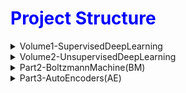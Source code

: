 <h1 style="color: blue;">Project Structure</h1>

<details>
<summary>Volume1-SupervisedDeepLearning</summary>

- Part1-ArtificialNeuralNetworks(ANN)
  - [Churn_Modelling.csv](./Volume1-SupervisedDeepLearning/Part1-ArtificialNeuralNetworks(ANN)/Churn_Modelling.csv)
  - [artificial_neural_network.ipynb](./Volume1-SupervisedDeepLearning/Part1-ArtificialNeuralNetworks(ANN)/artificial_neural_network.ipynb)

- Part2-ConvolutionalNeuralNetworks(CNN)
  - [convolutional_neural_network.ipynb](./Volume1-SupervisedDeepLearning/Part2-ConvolutionalNeuralNetworks(CNN)/convolutional_neural_network.ipynb)
  - [my_model.h5](./Volume1-SupervisedDeepLearning/Part2-ConvolutionalNeuralNetworks(CNN)/my_model.h5)

- Part3-RecurrentNeuralNetworks(RNN)
  - [Google_Stock_Price_Test.csv](./Volume1-SupervisedDeepLearning/Part3-RecurrentNeuralNetworks(RNN)/Google_Stock_Price_Test.csv)
  - [Google_Stock_Price_Train.csv](./Volume1-SupervisedDeepLearning/Part3-RecurrentNeuralNetworks(RNN)/Google_Stock_Price_Train.csv)
  - [Recurrent_Neural_Networks.ipynb](./Volume1-SupervisedDeepLearning/Part3-RecurrentNeuralNetworks(RNN)/Recurrent_Neural_Networks.ipynb)
  - [my_model.h5](./Volume1-SupervisedDeepLearning/Part3-RecurrentNeuralNetworks(RNN)/my_model.h5)
</details>

<details>
<summary>Volume2-UnsupervisedDeepLearning</summary>

- Part1-SelfOrganizingMaps(SOM)
  - Section1-MegaCaseStudy
    - __pycache__
    - [minisom.cpython-39.pyc](./Volume2-UnsupervisedDeepLearning/Part1-SelfOrganizingMaps(SOM)/Section1-MegaCaseStudy/minisom.cpython-39.pyc)
    - [Credit_Card_Applications.csv](./Volume2-UnsupervisedDeepLearning/Part1-SelfOrganizingMaps(SOM)/Section1-MegaCaseStudy/Credit_Card_Applications.csv)
    - [ann.py](./Volume2-UnsupervisedDeepLearning/Part1-SelfOrganizingMaps(SOM)/Section1-MegaCaseStudy/ann.py)
    - [mega_case_study.py](./Volume2-UnsupervisedDeepLearning/Part1-SelfOrganizingMaps(SOM)/Section1-MegaCaseStudy/mega_case_study.py)
    - [minisom.py](./Volume2-UnsupervisedDeepLearning/Part1-SelfOrganizingMaps(SOM)/Section1-MegaCaseStudy/minisom.py)
    - [som.py](./Volume2-UnsupervisedDeepLearning/Part1-SelfOrganizingMaps(SOM)/Section1-MegaCaseStudy/som.py)
</details>

<details>
<summary>Part2-BoltzmannMachine(BM)</summary>

- ml-100k
  - README
  - allbut.pl
  - mku.sh
  - u.data
  - u.genre
  - u.info
  - u.item
  - u.occupation
  - u.user
  - u1.base
  - u1.test
  - u2.base
  - u2.test
  - u3.base
  - u3.test
  - u4.base
  - u4.test
  - u5.base
  - u5.test
  - ua.base
  - ua.test
  - ub.base
  - ub.test
- ml-1m
  - README
  - Train_Test_Set_Creation.R
  - movies.dat
  - ratings.csv
  - ratings.dat
  - test_set.csv
  - training_set.csv
  - users.dat
- AItRBM-proof.pdf
- [rbm.py](./Part2-BoltzmannMachine(BM)/rbm.py)
</details>

<details>
<summary>Part3-AutoEncoders(AE)</summary>

- ml-100k
  - README
  - allbut.pl
  - mku.sh
  - u.data
  - u.genre
  - u.info
  - u.item
  - u.occupation
  - u.user
  - u1.base
  - u1.test
  - u2.base
  - u2.test
  - u3.base
  - u3.test
  - u4.base
  - u4.test
  - u5.base
  - u5.test
  - ua.base
  - ua.test
  - ub.base
  - ub.test
- ml-1m
  - README
  - Train_Test_Set_Creation.R
  - movies.dat
  - ratings.dat
  - test_set.csv
  - training_set.csv
  - users.dat
- [ae.py](./Part3-AutoEncoders(AE)/ae.py)
</details>
